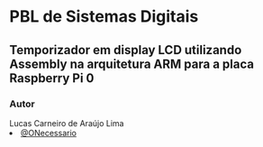 # PBL de Sistemas Digitais

## Temporizador em display LCD utilizando Assembly na arquitetura ARM para a placa Raspberry Pi 0

### Autor
<div align="justify">
    <h7 class="d-inline">Lucas Carneiro de Araújo Lima</h7>
    <li><a href="https://github.com/ONecessario">@ONecessario</a></li>
</div>

